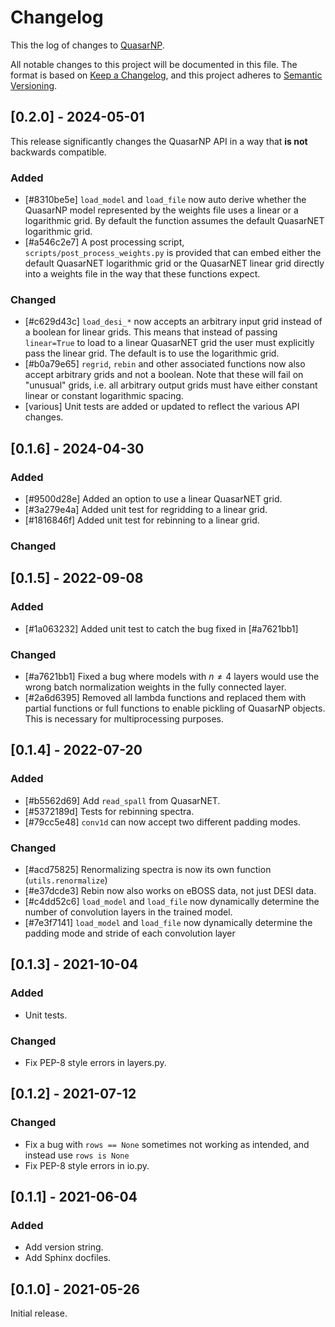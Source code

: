 # Changelog

This the log of changes to [QuasarNP](https://github.com/desihub/QuasarNP).

All notable changes to this project will be documented in this file.
The format is based on [Keep a Changelog](https://keepachangelog.com/en/1.0.0/),
and this project adheres to [Semantic Versioning](https://semver.org/spec/v2.0.0.html).

## [0.2.0] - 2024-05-01
This release significantly changes the QuasarNP API in a way that **is not** backwards compatible.
### Added
- [#8310be5e] `load_model` and `load_file` now auto derive whether the QuasarNP model
represented by the weights file uses a linear or a logarithmic grid. By default
the function assumes the default QuasarNET logarithmic grid.
- [#a546c2e7] A post processing script,
`scripts/post_process_weights.py` is provided that can embed either the default
QuasarNET logarithmic grid or the QuasarNET linear grid directly into a weights
file in the way that these functions expect.


### Changed
- [#c629d43c] `load_desi_*` now accepts an arbitrary input grid instead of a boolean for linear grids.
This means that instead of passing `linear=True` to load to a linear QuasarNET grid the user must
explicitly pass the linear grid. The default is to use the logarithmic grid.
- [#b0a79e65] `regrid`, `rebin` and other associated functions now also accept arbitrary grids
and not a boolean. Note that these will fail on "unusual" grids, i.e. all arbitrary output
grids must have either constant linear or constant logarithmic spacing.
- [various] Unit tests are added or updated to reflect the various API changes.

## [0.1.6] - 2024-04-30
### Added
- [#9500d28e] Added an option to use a linear QuasarNET grid.
- [#3a279e4a] Added unit test for regridding to a linear grid.
- [#1816846f] Added unit test for rebinning to a linear grid.

### Changed


## [0.1.5] - 2022-09-08
### Added
- [#1a063232] Added unit test to catch the bug fixed in [#a7621bb1]

### Changed
- [#a7621bb1] Fixed a bug where models with $n\neq4$ layers would use the wrong
batch normalization weights in the fully connected layer.
- [#2a6d6395] Removed all lambda functions and replaced them with partial functions or
full functions to enable pickling of QuasarNP objects. This is necessary for
multiprocessing purposes.


## [0.1.4] - 2022-07-20
### Added
- [#b5562d69] Add `read_spall` from QuasarNET.
- [#5372189d] Tests for rebinning spectra.
- [#79cc5e48] `conv1d` can now accept two different padding modes.


### Changed
- [#acd75825] Renormalizing spectra is now its own function (`utils.renormalize`)
- [#e37dcde3] Rebin now also works on eBOSS data, not just DESI data.
- [#c4dd52c6] `load_model` and `load_file` now dynamically determine the number
of convolution layers in the trained model.
- [#7e3f7141] `load_model` and `load_file` now dynamically determine the padding mode
and stride of each convolution layer

## [0.1.3] - 2021-10-04
### Added
- Unit tests.

### Changed
- Fix PEP-8 style errors in layers.py.

## [0.1.2] - 2021-07-12
### Changed
- Fix a bug with `rows == None` sometimes not working as intended, and instead
use `rows is None`
- Fix PEP-8 style errors in io.py.


## [0.1.1] - 2021-06-04
### Added
- Add version string.
- Add Sphinx docfiles.

## [0.1.0] - 2021-05-26
Initial release.